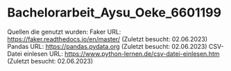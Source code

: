 # Bachelorarbeit_Aysu_Oeke_6601199
Quellen die genutzt wurden:
Faker URL: https://faker.readthedocs.io/en/master/ (Zuletzt besucht: 02.06.2023)
Pandas URL: https://pandas.pydata.org (Zuletzt besucht: 02.06.2023)
CSV-Datei einlesen URL: https://www.python-lernen.de/csv-datei-einlesen.htm (Zuletzt besucht: 02.06.2023)
